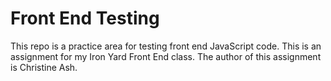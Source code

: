 # Front End Testing

This repo is a practice area for testing front end JavaScript code.
This is an assignment for my Iron Yard Front End class.
The author of this assignment is Christine Ash.
